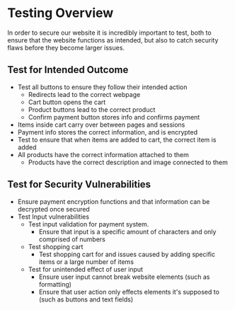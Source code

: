 # Testing Overview
In order to secure our website it is incredibly important to test, both to ensure that the website functions as intended, but also to catch security flaws before they become larger issues. 

## Test for Intended Outcome
- Test all buttons to ensure they follow their intended action
	- Redirects lead to the correct webpage
	- Cart button opens the cart
	- Product buttons lead to the correct product
	- Confirm payment button stores info and confirms payment
- Items inside cart carry over between pages and sessions 
- Payment info stores the correct information, and is encrypted
- Test to ensure that when items are added to cart, the correct item is added 
- All products have the correct information attached to them
	- Products have the correct description and image connected to them

## Test for Security Vulnerabilities
- Ensure payment encryption functions and that information can be decrypted once secured
- Test Input vulnerabilities
	- Test input validation for payment system.
		- Ensure that input is a specific amount of characters and only comprised of numbers
	- Test shopping cart
		- Test shopping cart for and issues caused by adding specific items or a large number of items
	- Test for unintended effect of user input
		- Ensure user input cannot break website elements (such as formatting)
		- Ensure that user action only effects elements it's supposed to (such as buttons and text fields)


